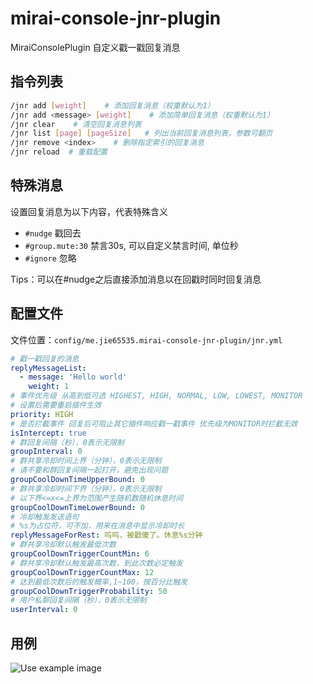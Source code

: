 # mirai-console-jnr-plugin

MiraiConsolePlugin 自定义戳一戳回复消息

## 指令列表

```bash
/jnr add [weight]    # 添加回复消息（权重默认为1）
/jnr add <message> [weight]    # 添加简单回复消息（权重默认为1）
/jnr clear    # 清空回复消息列表
/jnr list [page] [pageSize]   # 列出当前回复消息列表，参数可翻页
/jnr remove <index>    # 删除指定索引的回复消息
/jnr reload  # 重载配置
```

## 特殊消息

设置回复消息为以下内容，代表特殊含义

- `#nudge` 戳回去
- `#group.mute:30` 禁言30s, 可以自定义禁言时间, 单位秒
- `#ignore` 忽略

Tips：可以在#nudge之后直接添加消息以在回戳时同时回复消息
## 配置文件

文件位置：`config/me.jie65535.mirai-console-jnr-plugin/jnr.yml`

```yaml
# 戳一戳回复的消息
replyMessageList: 
  - message: 'Hello world'
    weight: 1
# 事件优先级 从高到低可选 HIGHEST, HIGH, NORMAL, LOW, LOWEST, MONITOR
# 设置后需要重启插件生效
priority: HIGH
# 是否拦截事件 回复后可阻止其它插件响应戳一戳事件 优先级为MONITOR时拦截无效
isIntercept: true
# 群回复间隔（秒），0表示无限制
groupInterval: 0
# 群共享冷却时间上界（分钟），0表示无限制
# 请不要和群回复间隔一起打开，避免出现问题
groupCoolDownTimeUpperBound: 0
# 群共享冷却时间下界（分钟），0表示无限制
# 以下界<=x<=上界为范围产生随机数随机休息时间
groupCoolDownTimeLowerBound: 0
# 冷却触发发送语句
# %s为占位符，可不加，用来在消息中显示冷却时长
replyMessageForRest: 呜呜，被戳傻了。休息%s分钟
# 群共享冷却默认触发最低次数
groupCoolDownTriggerCountMin: 6
# 群共享冷却默认触发最高次数，到此次数必定触发
groupCoolDownTriggerCountMax: 12
# 达到最低次数后的触发概率,1~100，按百分比触发
groupCoolDownTriggerProbability: 50
# 用户私聊回复间隔（秒），0表示无限制
userInterval: 0
```

## 用例

![Use example image](doc/example.png)
